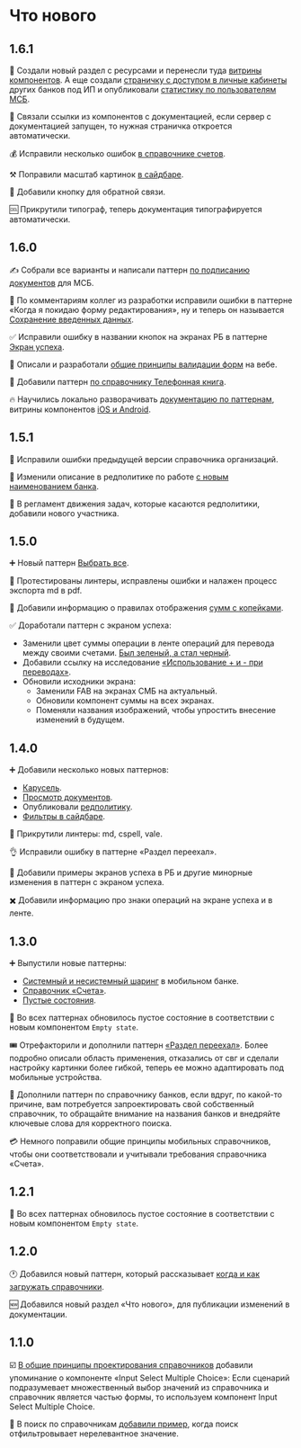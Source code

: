 # Что нового

## 1.6.1

🍰 Создали новый раздел с ресурсами и перенесли туда [витрины компонентов](/resources/showcases). А еще создали [страничку с доступом в личные кабинеты](/resources/pass) других банков под ИП и опубликовали [статистику по пользователям МСБ](/resources/statistics).

🔗 Связали ссылки из компонентов с документацией, если сервер с документацией запущен, то нужная страничка откроется автоматически.

💰 Исправили несколько ошибок [в справочнике счетов](/patterns/classified/bill).

⚒️ Поправили масштаб картинок [в сайдбаре](/patterns/sidebar-filters).

💬 Добавили кнопку для обратной связи.

🆒 Прикрутили типограф, теперь документация типографируется автоматически.

## 1.6.0

✍ Собрали все варианты и написали паттерн [по подписанию документов](/patterns/signing) для МСБ.

💾 По комментариям коллег из разработки исправили ошибки в паттерне «Когда я покидаю форму редактирования», ну и теперь он называется [Сохранение введенных данных](/patterns/saving-data).

✅ Исправили ошибку в названии кнопок на экранах РБ в паттерне [Экран успеха](/patterns/result).

🚫 Описали и разработали [общие принципы валидации форм](/patterns/validation) на вебе.

📱 Добавили паттерн [по справочнику Телефонная книга](/patterns/classified/phone).

🔥 Научились локально разворачивать [документацию по паттернам](/about/deploy), витрины компонентов [iOS и Android](/resources/showcases/).

## 1.5.1

🐞 Исправили ошибки предыдущей версии справочника организаций.

📃 Изменили описание в редполитике по работе [с новым наименованием банка](/rdpk).

🤸 В регламент движения задач, которые касаются редполитики, добавили нового участника.

## 1.5.0

➕ Новый паттерн [Выбрать все](/patterns/select-all/).

🌻 Протестированы линтеры, исправлены ошибки и налажен процесс экспорта md в pdf.

🔢 Добавили информацию о правилах отображения [сумм с копейками](/rdpk).

✅ Доработали паттерн с экраном успеха:

- Заменили цвет суммы операции в ленте операций для перевода между своими счетами. [Был зеленый, а стал черный](/patterns/result/#платежная-страница).
- Добавили ссылку на исследование [«Использование + и - при переводах»](/patterns/result/#ссылки).
- Обновили исходники экрана:
  - Заменили FAB на экранах СМБ на актуальный.
  - Обновили компонент суммы на всех экранах.
  - Поменяли названия изображений, чтобы упростить внесение изменений в будущем.

## 1.4.0

➕ Добавили несколько новых паттернов:

- [Карусель](/patterns/carousel/).
- [Просмотр документов](/patterns/documents/).
- Опубликовали [редполитику](/rdpk).
- [Фильтры в сайдбаре](/patterns/sidebar-filters/).

🚓 Прикрутили линтеры: md, cspell, vale.

👌 Исправили ошибку в паттерне «Раздел переехал».

🕺 Добавили примеры экранов успеха в РБ и другие минорные изменения в паттерн с экраном успеха.

✖️ Добавили информацию про знаки операций на экране успеха и в ленте.

## 1.3.0

➕ Выпустили новые паттерны:

- [Системный и несистемный шаринг](/patterns/sharescreen/) в мобильном банке.
- [Справочник «Счета»](/patterns/classified/bill/).
- [Пустые состояния](/patterns/empty-state/).

🫙 Во всех паттернах обновилось пустое состояние в соответствии с новым компонентом `Empty state`.

🎟️ Отрефакторили и дополнили паттерн [«Раздел переехал»](/patterns/section-moved/). Более подробно описали область применения, отказались от свг и сделали настройку картинки более гибкой, теперь ее можно адаптировать под мобильные устройства.

🏦 Дополнили паттерн по справочнику банков, если вдруг, по какой-то причине, вам потребуется запроектировать свой собственный справочник, то обращайте внимание на названия банков и внедряйте ключевые слова для корректного поиска.

💳 Немного поправили общие принципы мобильных справочников, чтобы они соответствовали и учитывали требования справочника «Счета».

## 1.2.1

📁 Во всех паттернах обновилось пустое состояние в соответствии с новым компонентом `Empty state`.

## 1.2.0

🕐 Добавился новый паттерн, который рассказывает [когда и как загружать справочники](/patterns/classified/when-to-upload/).

🆕 Добавился новый раздел «Что нового», для публикации изменений в документации.

## 1.1.0

☑️ [В общие принципы проектирования справочников](/patterns/classified/) добавили упоминание о компоненте «Input Select Multiple Choice»: Если сценарий подразумевает множественный выбор значений из справочника и справочник является частью формы, то используем компонент Input Select Multiple Choice.

🔎 В поиск по справочникам [добавили пример](/patterns/classified/search/), когда поиск отфильтровывает нерелевантное значение.
